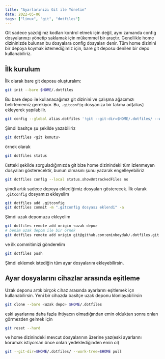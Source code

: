 ```yaml
---
title: "Ayarlarınızı Git ile Yönetin"
date: 2022-05-06
tags: ["linux", "git", "dotfiles"]
---
```


Git sadece yazdığınız kodları kontrol etmek için değil, aynı zamanda config dosyalarınızı yönetip saklamak için mükemmel bir araçtır. Genellikle home dizininizde bulunan bu dosyalara config dosyaları denir. Tüm home dizinini bir depoya koymak istemediğimiz için, bare git deposu denilen bir depo kullanabiliriz.

## İlk kurulum
İlk olarak bare git deposu oluşturalım:

```bash
git init --bare $HOME/.dotfiles
```

Bu bare depo ile kullanacağımız git dizinini ve çalışma ağacımızı belirlememiz gerekiyor. Bu, `.gitconfig` dosyanıza bir takma ad(alias) ekleyerek yapılabilir.

```bash
git config --global alias.dotfiles '!git --git-dir=$HOME/.dotfiles/ --work-tree=$HOME'
```

Şimdi basitçe şu şekilde yazabiliriz

```bash
git dotfiles <git komutu>
```

örnek olarak

```bash
git dotfiles status
```

üstteki şekilde sorguladığımızda git bize home dizinindeki tüm izlenmeyen dosyaları gösterecektir, bunun olmasını şunu yazarak engelleyebiliriz

```bash
git dotfiles config --local status.showUntrackedFiles no
```

şimdi artık sadece depoya eklediğimiz dosyaları gösterecek. İlk olarak `.gitconfig` dosyamızı ekleyelim

```bash
git dotfiles add .gitconfig
git dotfiles commit -m ".gitconfig dosyası eklendi" -a
```

Şimdi uzak depomuzu ekleyelim

```bash
git dotfiles remote add origin <uzak depo>
# benim uzak depom ile bir örnek
git dotfiles remote add origin git@github.com:eminboydak/.dotfiles.git
```

ve ilk commitimizi gönderelim

```bash
git dotfiles push
```

Şimdi eklemek istediğin tüm ayar dosyalarını ekleyebilirsin.

## Ayar dosyalarını cihazlar arasında eşitleme
Uzak deponu artık birçok cihaz arasında ayarlarını eşitlemek içn kullanabilirsin. Yeni bir cihazda basitçe uzak deponu klonlayabilirsin

```bash
git clone --bare <uzak depo> $HOME/.dotfiles
```

eski ayarlarına daha fazla ihtiyacın olmadığından emin olduktan sonra onları görmezden gelmek için

```bash
git reset --hard
```

ve home dizinindeki mevcut dosyalarının üzerine yaz(eski ayarlarını korumak istiyorsan önce onları yedeklediğinden emin ol)

```bash
git --git-dir=$HOME/.dotfiles/ --work-tree=$HOME pull
```
